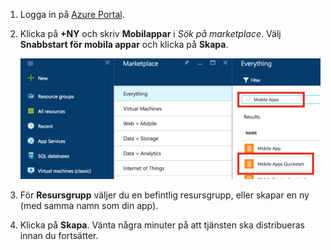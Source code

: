 1. Logga in på [Azure Portal].
2. Klicka på **+NY** och skriv **Mobilappar** i *Sök på marketplace*. Välj **Snabbstart för mobila appar** och klicka på **Skapa**.
   
    ![Azure-portalen med snabbstart för mobila appar markerad](./media/app-service-mobile-dotnet-backend-create-new-service/search-mobile-apps-quickstart.png)
3. För **Resursgrupp** väljer du en befintlig resursgrupp, eller skapar en ny (med samma namn som din app). 
4. Klicka på **Skapa**. Vänta några minuter på att tjänsten ska distribueras innan du fortsätter.

<!-- URLs. -->
[Azure Portal]: https://portal.azure.com/


<!--HONumber=Nov16_HO2-->



